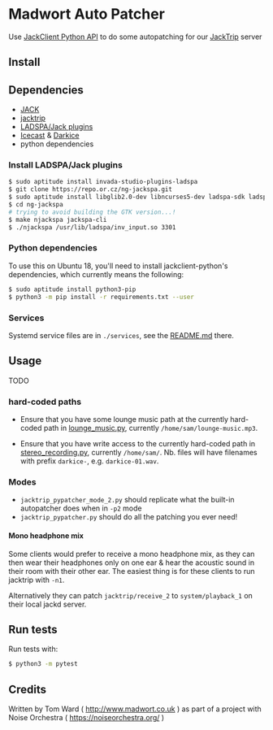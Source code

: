# Madwort Auto Patcher

Use [JackClient Python API](https://github.com/spatialaudio/jackclient-python/) to do some autopatching for our [JackTrip](https://github.com/jacktrip/jacktrip) server

## Install

## Dependencies

- [JACK](https://jackaudio.org/)
- [jacktrip](https://github.com/jacktrip/jacktrip)
- [LADSPA/Jack plugins](https://repo.or.cz/ng-jackspa.git)
- [Icecast](https://github.com/xiph/Icecast-Server) & [Darkice](https://github.com/rafael2k/darkice)
- python dependencies

### Install LADSPA/Jack plugins

```bash
$ sudo aptitude install invada-studio-plugins-ladspa
$ git clone https://repo.or.cz/ng-jackspa.git
$ sudo aptitude install libglib2.0-dev libncurses5-dev ladspa-sdk ladspa-sdk-dev
$ cd ng-jackspa
# trying to avoid building the GTK version...!
$ make njackspa jackspa-cli
$ ./njackspa /usr/lib/ladspa/inv_input.so 3301
```

### Python dependencies

To use this on Ubuntu 18, you'll need to install jackclient-python's dependencies, which currently means the following:

```bash
$ sudo aptitude install python3-pip
$ python3 -m pip install -r requirements.txt --user
```

### Services

Systemd service files are in `./services`, see the [README.md](./services/README.md) there.

## Usage

TODO

### hard-coded paths

* Ensure that you have some lounge music path at the currently hard-coded path in [lounge_music.py](./lounge_music.py), currently `/home/sam/lounge-music.mp3`.

* Ensure that you have write access to the currently hard-coded path in [stereo_recording.py](./stereo_recording.py), currently `/home/sam/`. Nb. files will have filenames with prefix `darkice-`, e.g. `darkice-01.wav`.

### Modes

* `jacktrip_pypatcher_mode_2.py` should replicate what the built-in autopatcher does when in `-p2` mode
* `jacktrip_pypatcher.py` should do all the patching you ever need!

#### Mono headphone mix

Some clients would prefer to receive a mono headphone mix, as they can then wear their headphones only on one ear & hear the acoustic sound in their room with their other ear. The easiest thing is for these clients to run jacktrip with `-n1`.

Alternatively they can patch `jacktrip/receive_2` to `system/playback_1` on their local jackd server.

## Run tests

Run tests with:
```bash
$ python3 -m pytest
```

## Credits

Written by Tom Ward ( http://www.madwort.co.uk ) as part of a project with Noise Orchestra ( https://noiseorchestra.org/ )
